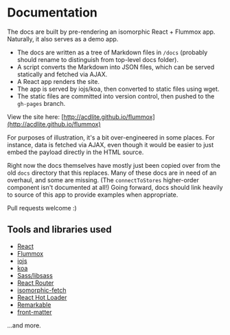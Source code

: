 Documentation
=============

The docs are built by pre-rendering an isomorphic React + Flummox app. Naturally, it also serves as a demo app.

- The docs are written as a tree of Markdown files in `/docs` (probably should rename to distinguish from top-level docs folder).
- A script converts the Markdown into JSON files, which can be served statically and fetched via AJAX.
- A React app renders the site.
- The app is served by iojs/koa, then converted to static files using wget.
- The static files are committed into version control, then pushed to the `gh-pages` branch.

View the site here: [http://acdlite.github.io/flummox](http://acdlite.github.io/flummox)

For purposes of illustration, it's a bit over-engineered in some places. For instance, data is fetched via AJAX, even though it would be easier to just embed the payload directly in the HTML source.

Right now the docs themselves have mostly just been copied over from the old `docs` directory that this replaces. Many of these docs are in need of an overhaul, and some are missing. (The `connectToStores` higher-order component isn't documented at all!) Going forward, docs should link heavily to source of this app to provide examples when appropriate.

Pull requests welcome :)

Tools and libraries used
------------------------

- [React](http://facebook.github.io/react/)
- [Flummox](http://acdlite.github.io/flummox)
- [iojs](iojs.org)
- [koa](koajs.com)
- [Sass/libsass](sass-lang.com)
- [React Router](https://github.com/rackt/react-router)
- [isomorphic-fetch](https://github.com/matthew-andrews/isomorphic-fetch)
- [React Hot Loader](http://gaearon.github.io/react-hot-loader/getstarted/)
- [Remarkable](https://github.com/jonschlinkert/remarkable)
- [front-matter](https://github.com/jxson/front-matter)

...and more.
